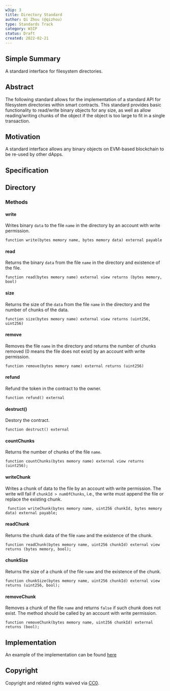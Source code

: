```yaml
---
w3ip: 3
title: Directory Standard
author: Qi Zhou (@qizhou)
type: Standards Track
category: W3IP
status: Draft
created: 2022-02-21
---
```


## Simple Summary

A standard interface for filesystem directories.

## Abstract

The following standard allows for the implementation of a standard API for filesystem directories within smart contracts.
This standard provides basic functionality to read/write binary objects for any size, as well as allow reading/writing chunks of the object if the object is too large to fit in a single transaction.

## Motivation

A standard interface allows any binary objects on EVM-based blockchain to be re-used by other dApps.

## Specification

## Directory

### Methods

#### write

Writes binary `data` to the file `name` in the directory by an account with write permission.

```
function write(bytes memory name, bytes memory data) external payable
```

#### read

Returns the binary `data` from the file `name` in the directory and existence of the file.

```
function read(bytes memory name) external view returns (bytes memory, bool)
```

#### size

Returns the size of the `data` from the file `name` in the directory and the number of chunks of the data.

```
function size(bytes memory name) external view returns (uint256, uint256)
```

#### remove

Removes the file `name` in the directory and returns the number of chunks removed (0 means the file does not exist) by an account with write permission.

```
function remove(bytes memory name) external returns (uint256)
```

#### refund

Refund the token in the contract to the owner.

```
function refund() external
```

#### destruct()

Destory the contract.

```
function destruct() external
```

#### countChunks

Returns the number of chunks of the file `name`.

```
function countChunks(bytes memory name) external view returns (uint256);
```

#### writeChunk

Writes a chunk of data to the file by an account with write permission. The write will fail if `chunkId > numOfChunks`, i.e., the write must append the file or replace the existing chunk.

```
 function writeChunk(bytes memory name, uint256 chunkId, bytes memory data) external payable;
```

#### readChunk

Returns the chunk data of the file `name` and the existence of the chunk.

```
function readChunk(bytes memory name, uint256 chunkId) external view returns (bytes memory, bool);
```

#### chunkSize

Returns the size of a chunk of the file `name` and the existence of the chunk.

```
function chunkSize(bytes memory name, uint256 chunkId) external view returns (uint256, bool);
```

#### removeChunk

Removes a chunk of the file `name` and returns `false` if such chunk does not exist. The method should be called by an account with write permission.

```
function removeChunk(bytes memory name, uint256 chunkId) external returns (bool);
```

## Implementation

An example of the implementation can be found [here](https://github.com/web3q/evm-large-storage/blob/main/contracts/examples/FlatDirectory.sol)

## Copyright

Copyright and related rights waived via [CC0](https://creativecommons.org/publicdomain/zero/1.0/).
